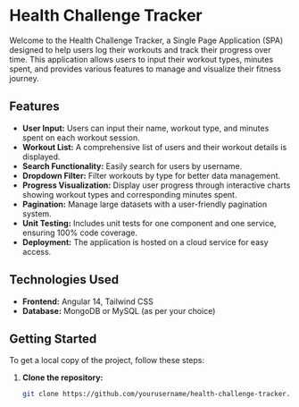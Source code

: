 # Health Challenge Tracker

Welcome to the Health Challenge Tracker, a Single Page Application (SPA) designed to help users log their workouts and track their progress over time. This application allows users to input their workout types, minutes spent, and provides various features to manage and visualize their fitness journey.

## Features

- **User Input:** Users can input their name, workout type, and minutes spent on each workout session.
- **Workout List:** A comprehensive list of users and their workout details is displayed.
- **Search Functionality:** Easily search for users by username.
- **Dropdown Filter:** Filter workouts by type for better data management.
- **Progress Visualization:** Display user progress through interactive charts showing workout types and corresponding minutes spent.
- **Pagination:** Manage large datasets with a user-friendly pagination system.
- **Unit Testing:** Includes unit tests for one component and one service, ensuring 100% code coverage.
- **Deployment:** The application is hosted on a cloud service for easy access.

## Technologies Used

- **Frontend:** Angular 14, Tailwind CSS
- **Database:** MongoDB or MySQL (as per your choice)

## Getting Started

To get a local copy of the project, follow these steps:

1. **Clone the repository:**
   ```bash
   git clone https://github.com/yourusername/health-challenge-tracker.git


